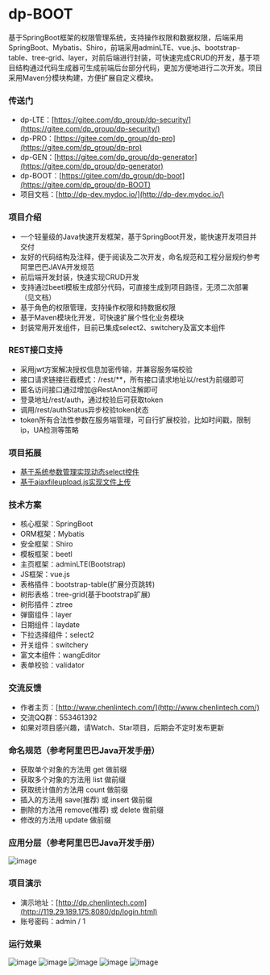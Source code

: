 # dp-BOOT
基于SpringBoot框架的权限管理系统，支持操作权限和数据权限，后端采用SpringBoot、Mybatis、Shiro，前端采用adminLTE、vue.js、bootstrap-table、tree-grid、layer，对前后端进行封装，可快速完成CRUD的开发，基于项目结构通过代码生成器可生成前端后台部分代码，更加方便地进行二次开发。项目采用Maven分模块构建，方便扩展自定义模块。

### 传送门
- dp-LTE：[https://gitee.com/dp_group/dp-security/](https://gitee.com/dp_group/dp-security/)
- dp-PRO：[https://gitee.com/dp_group/dp-pro](https://gitee.com/dp_group/dp-pro)
- dp-GEN：[https://gitee.com/dp_group/dp-generator](https://gitee.com/dp_group/dp-generator)
- dp-BOOT：[https://gitee.com/dp_group/dp-boot](https://gitee.com/dp_group/dp-BOOT)
- 项目文档：[http://dp-dev.mydoc.io/](http://dp-dev.mydoc.io/)

### 项目介绍
- 一个轻量级的Java快速开发框架，基于SpringBoot开发，能快速开发项目并交付
- 友好的代码结构及注释，便于阅读及二次开发，命名规范和工程分层规约参考阿里巴巴JAVA开发规范
- 前后端开发封装，快速实现CRUD开发
- 支持通过beetl模板生成部分代码，可直接生成到项目路径，无须二次部署（见文档）
- 基于角色的权限管理，支持操作权限和持数据权限
- 基于Maven模块化开发，可快速扩展个性化业务模块
- 封装常用开发组件，目前已集成select2、switchery及富文本组件
### REST接口支持
- 采用jwt方案解决授权信息加密传输，并兼容服务端校验
- 接口请求链接拦截模式：/rest/**，所有接口请求地址以/rest为前缀即可
- 匿名访问接口通过增加@RestAnon注解即可
- 登录地址/rest/auth，通过校验后可获取token
- 调用/rest/authStatus异步校验token状态
- token所有合法性参数在服务端管理，可自行扩展校验，比如时间戳，限制ip，UA检测等策略
### 项目拓展
- [基于系统参数管理实现动态select控件](https://my.oschina.net/zhouchenglin/blog/1615653)
- [基于ajaxfileupload.js实现文件上传](https://my.oschina.net/zhouchenglin/blog/1615214)
### 技术方案
- 核心框架：SpringBoot
- ORM框架：Mybatis
- 安全框架：Shiro
- 模板框架：beetl
- 主页框架：adminLTE(Bootstrap)
- JS框架：vue.js
- 表格插件：bootstrap-table(扩展分页跳转)
- 树形表格：tree-grid(基于bootstrap扩展)
- 树形插件：ztree
- 弹窗组件：layer
- 日期组件：laydate
- 下拉选择组件：select2
- 开关组件：switchery
- 富文本组件：wangEditor
- 表单校验：validator

### 交流反馈
- 作者主页：[http://www.chenlintech.com/](http://www.chenlintech.com/)
- 交流QQ群：553461392
- 如果对项目感兴趣，请Watch、Star项目，后期会不定时发布更新

### 命名规范（参考阿里巴巴Java开发手册）
-  获取单个对象的方法用 get 做前缀
-  获取多个对象的方法用 list 做前缀
-  获取统计值的方法用 count 做前缀
-  插入的方法用 save(推荐) 或 insert 做前缀
-  删除的方法用 remove(推荐) 或 delete 做前缀
-  修改的方法用 update 做前缀

### 应用分层（参考阿里巴巴Java开发手册）
![image](http://oss.chenlintech.com/common/0.png)

### 项目演示
- 演示地址：[http://dp.chenlintech.com](http://119.29.189.175:8080/dp/login.html)
- 账号密码：admin / 1

### 运行效果
![image](http://oss.chenlintech.com/boot/1.png)
![image](http://oss.chenlintech.com/boot/2.png)
![image](http://oss.chenlintech.com/boot/3.png)
![image](http://oss.chenlintech.com/boot/4.png)
![image](http://oss.chenlintech.com/boot/5.png)